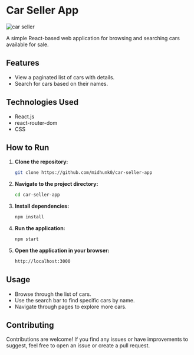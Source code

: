 # Car Seller App

![car seller](https://github.com/user-attachments/assets/04135559-acfa-4f45-8559-44403457a2d8)

A simple React-based web application for browsing and searching cars available for sale.

## Features

- View a paginated list of cars with details.
- Search for cars based on their names.

## Technologies Used

- React.js
- react-router-dom
- CSS

## How to Run

1. **Clone the repository:**

    ```bash
    git clone https://github.com/midhunk0/car-seller-app
    ```

2. **Navigate to the project directory:**

    ```bash
    cd car-seller-app
    ```

3. **Install dependencies:**

    ```bash
    npm install
    ```

4. **Run the application:**

    ```bash
    npm start
    ```

5. **Open the application in your browser:**

    ```bash
    http://localhost:3000
    ```

## Usage

- Browse through the list of cars.
- Use the search bar to find specific cars by name.
- Navigate through pages to explore more cars.

## Contributing

Contributions are welcome! If you find any issues or have improvements to suggest, feel free to open an issue or create a pull request.
